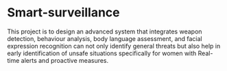 # Smart-surveillance
This project is to design an advanced system that integrates weapon detection, behaviour analysis, body language assessment, and facial expression recognition can not only identify general threats but also help in early identification of unsafe situations specifically for women with Real-time alerts and proactive measures.

